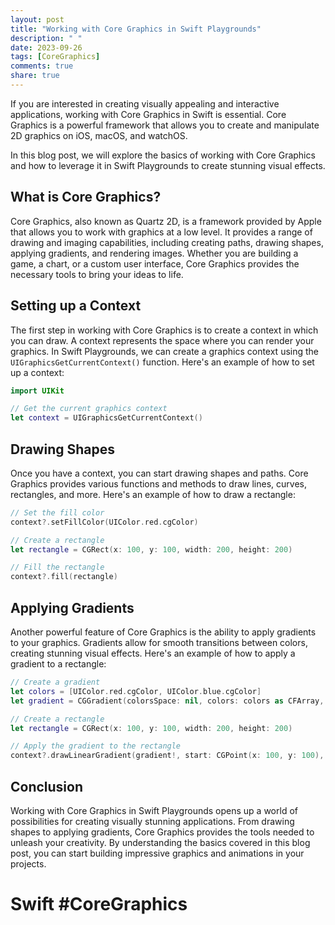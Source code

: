 ```yaml
---
layout: post
title: "Working with Core Graphics in Swift Playgrounds"
description: " "
date: 2023-09-26
tags: [CoreGraphics]
comments: true
share: true
---
```


If you are interested in creating visually appealing and interactive applications, working with Core Graphics in Swift is essential. Core Graphics is a powerful framework that allows you to create and manipulate 2D graphics on iOS, macOS, and watchOS.

In this blog post, we will explore the basics of working with Core Graphics and how to leverage it in Swift Playgrounds to create stunning visual effects.

## What is Core Graphics?

Core Graphics, also known as Quartz 2D, is a framework provided by Apple that allows you to work with graphics at a low level. It provides a range of drawing and imaging capabilities, including creating paths, drawing shapes, applying gradients, and rendering images. Whether you are building a game, a chart, or a custom user interface, Core Graphics provides the necessary tools to bring your ideas to life.

## Setting up a Context

The first step in working with Core Graphics is to create a context in which you can draw. A context represents the space where you can render your graphics. In Swift Playgrounds, we can create a graphics context using the `UIGraphicsGetCurrentContext()` function. Here's an example of how to set up a context:

```swift
import UIKit

// Get the current graphics context
let context = UIGraphicsGetCurrentContext()
```

## Drawing Shapes

Once you have a context, you can start drawing shapes and paths. Core Graphics provides various functions and methods to draw lines, curves, rectangles, and more. Here's an example of how to draw a rectangle:

```swift
// Set the fill color
context?.setFillColor(UIColor.red.cgColor)

// Create a rectangle
let rectangle = CGRect(x: 100, y: 100, width: 200, height: 200)

// Fill the rectangle
context?.fill(rectangle)
```

## Applying Gradients

Another powerful feature of Core Graphics is the ability to apply gradients to your graphics. Gradients allow for smooth transitions between colors, creating stunning visual effects. Here's an example of how to apply a gradient to a rectangle:

```swift
// Create a gradient
let colors = [UIColor.red.cgColor, UIColor.blue.cgColor]
let gradient = CGGradient(colorsSpace: nil, colors: colors as CFArray, locations: nil)

// Create a rectangle
let rectangle = CGRect(x: 100, y: 100, width: 200, height: 200)

// Apply the gradient to the rectangle
context?.drawLinearGradient(gradient!, start: CGPoint(x: 100, y: 100), end: CGPoint(x: 300, y: 300), options: [])
```

## Conclusion

Working with Core Graphics in Swift Playgrounds opens up a world of possibilities for creating visually stunning applications. From drawing shapes to applying gradients, Core Graphics provides the tools needed to unleash your creativity. By understanding the basics covered in this blog post, you can start building impressive graphics and animations in your projects.

# Swift #CoreGraphics